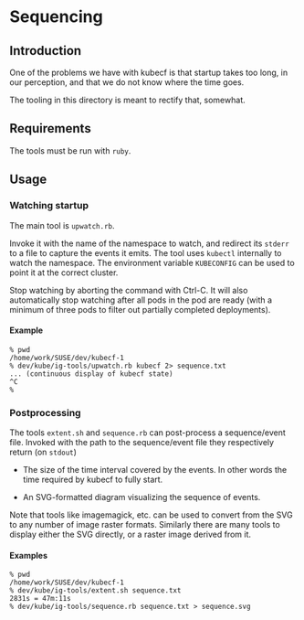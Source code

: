 # Sequencing

## Introduction

One of the problems we have with kubecf is that startup takes too
long, in our perception, and that we do not know where the time goes.

The tooling in this directory is meant to rectify that, somewhat.

## Requirements

The tools must be run with `ruby`.

## Usage

### Watching startup

The main tool is `upwatch.rb`.

Invoke it with the name of the namespace to watch, and redirect its
`stderr` to a file to capture the events it emits. The tool uses
`kubectl` internally to watch the namespace. The environment variable
`KUBECONFIG` can be used to point it at the correct cluster.

Stop watching by aborting the command with Ctrl-C.  It will also automatically
stop watching after all pods in the pod are ready (with a minimum of three pods
to filter out partially completed deployments).

#### Example

```
% pwd
/home/work/SUSE/dev/kubecf-1
% dev/kube/ig-tools/upwatch.rb kubecf 2> sequence.txt
... (continuous display of kubecf state)
^C
%
```

### Postprocessing

The tools `extent.sh` and `sequence.rb` can post-process a sequence/event
file. Invoked with the path to the sequence/event file they
respectively return (on `stdout`)

  - The size of the time interval covered by the events. In other words the time
    required by kubecf to fully start.

  - An SVG-formatted diagram visualizing the sequence of events.

Note that tools like imagemagick, etc. can be used to convert from the
SVG to any number of image raster formats. Similarly there are many
tools to display either the SVG directly, or a raster image derived
from it.

#### Examples

```
% pwd
/home/work/SUSE/dev/kubecf-1
% dev/kube/ig-tools/extent.sh sequence.txt
2831s = 47m:11s
% dev/kube/ig-tools/sequence.rb sequence.txt > sequence.svg
```
